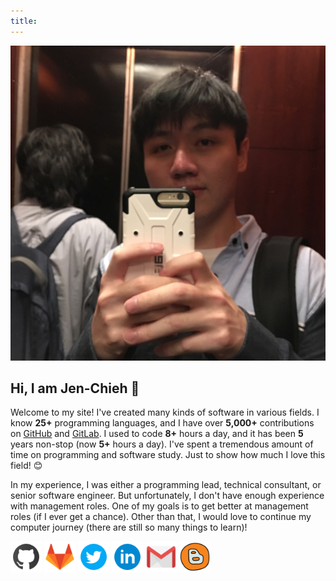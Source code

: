 ```yaml
---
title: 
---
```


<a href="#"><img id="my-avatar" src="images/v5.jpg"></a>

## Hi, I am Jen-Chieh 👋

Welcome to my site! I've created many kinds of
software in various fields. I know <b>25+</b> programming languages, and I
have over **5,000+** contributions on [GitHub][] and [GitLab][].
I used to code **8+** hours a day, and it has been <b>5</b> years 
non-stop (now **5+** hours a day). I've spent a tremendous amount of 
time on programming and software study. Just to show how much I love this
field! 😊

In my experience, I was either a programming lead, technical consultant,
or senior software engineer. But unfortunately, I don't have enough
experience with management roles. One of my goals is to get better at
management roles (if I ever get a chance). Other than that, I would love
to continue my computer journey (there are still so many things to
learn)!

<a href="https://github.com/jcs090218" target=”_blank”>
<img src="./images/icons/github.svg" width="50px" class="my-img"></a>

<a href="https://gitlab.com/jcs090218" target=”_blank”>
<img src="./images/icons/gitlab.svg" width="50px" class="my-img"></a>

<a href="https://twitter.com/jenchieh94" target=”_blank”>
<img src="./images/icons/twitter.svg" width="50px" class="my-img"></a>

<a href="https://www.linkedin.com/in/jen-chieh-shen-17a02780/" target=”_blank”>
<img src="./images/icons/linkedin.svg" width="50px" class="my-img"></a>

<a href="mailto:jcs090218@gmail.com" target=”_blank”>
<img src="./images/icons/gmail.svg" width="50px" class="my-img"></a>

<a href="./blog/">
<img src="./images/icons/blog.svg" width="50px" class="my-img"></a>


[GitHub]: https://github.com/jcs090218
[GitLab]: https://gitlab.com/jcs090218
